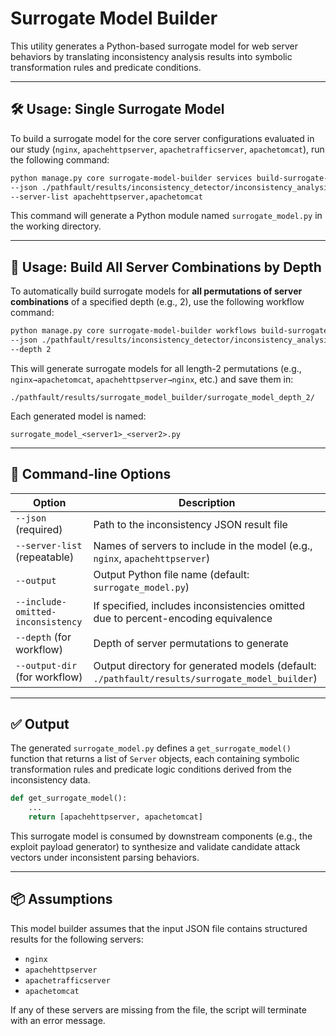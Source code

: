 # Surrogate Model Builder

This utility generates a Python-based surrogate model for web server behaviors by translating inconsistency analysis results into symbolic transformation rules and predicate conditions.

---

## 🛠️ Usage: Single Surrogate Model

To build a surrogate model for the core server configurations evaluated in our study (`nginx`, `apachehttpserver`, `apachetrafficserver`, `apachetomcat`), run the following command:

```bash
python manage.py core surrogate-model-builder services build-surrogate-model \
--json ./pathfault/results/inconsistency_detector/inconsistency_analysis_result.json \
--server-list apachehttpserver,apachetomcat
```

This command will generate a Python module named `surrogate_model.py` in the working directory.

---

## 🔁 Usage: Build All Server Combinations by Depth

To automatically build surrogate models for **all permutations of server combinations** of a specified depth (e.g., 2), use the following workflow command:

```bash
python manage.py core surrogate-model-builder workflows build-surrogate-model-by-depth \
--json ./pathfault/results/inconsistency_detector/inconsistency_analysis_result.json \
--depth 2
```

This will generate surrogate models for all length-2 permutations (e.g., `nginx→apachetomcat`, `apachehttpserver→nginx`, etc.) and save them in:

```
./pathfault/results/surrogate_model_builder/surrogate_model_depth_2/
```

Each generated model is named:

```
surrogate_model_<server1>_<server2>.py
```

---

## 📄 Command-line Options

| Option                             | Description                                                                 |
|-----------------------------------|-----------------------------------------------------------------------------|
| `--json` (required)               | Path to the inconsistency JSON result file                                 |
| `--server-list` (repeatable)     | Names of servers to include in the model (e.g., `nginx`, `apachehttpserver`) |
| `--output`                        | Output Python file name (default: `surrogate_model.py`)                    |
| `--include-omitted-inconsistency`| If specified, includes inconsistencies omitted due to percent-encoding equivalence |
| `--depth` (for workflow)          | Depth of server permutations to generate                                   |
| `--output-dir` (for workflow)     | Output directory for generated models (default: `./pathfault/results/surrogate_model_builder`) |

---

## ✅ Output

The generated `surrogate_model.py` defines a `get_surrogate_model()` function that returns a list of `Server` objects, each containing symbolic transformation rules and predicate logic conditions derived from the inconsistency data.

```python
def get_surrogate_model():
    ...
    return [apachehttpserver, apachetomcat]
```

This surrogate model is consumed by downstream components (e.g., the exploit payload generator) to synthesize and validate candidate attack vectors under inconsistent parsing behaviors.

---

## 📦 Assumptions

This model builder assumes that the input JSON file contains structured results for the following servers:

- `nginx`
- `apachehttpserver`
- `apachetrafficserver`
- `apachetomcat`

If any of these servers are missing from the file, the script will terminate with an error message.
